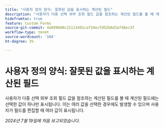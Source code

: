 ```yaml
---
title: "사용자 정의 양식: 잘못된 값을 표시하는 계산된 필드"
description: "사용자가 다중 선택 외부 조회 필드 값을 참조하는 계산된 필드를 볼 때 계산된 필드에는 선택한 값이 하나만 표시됩니다. 이 문제는 여러 값을 선택하고 사용자가 필드를 편집할 때 여러 값이 표시되는 경우에도 발생할 수 있습니다."
hidefromtoc: true
feature: Custom Forms
source-git-commit: 4e899660c21113491caf34ecfd52b6d3af48ec3f
workflow-type: tm+mt
source-wordcount: '104'
ht-degree: 3%

---
```



# 사용자 정의 양식: 잘못된 값을 표시하는 계산된 필드

사용자가 다중 선택 외부 조회 필드 값을 참조하는 계산된 필드를 볼 때 계산된 필드에는 선택한 값이 하나만 표시됩니다. 이는 여러 값을 선택한 경우에도 발생할 수 있으며 사용자가 필드를 편집할 때 여러 값이 표시됩니다.

_2024년 7월 19일에 처음 보고되었습니다._
